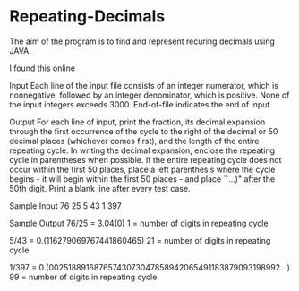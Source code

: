 # Repeating-Decimals
The aim of the program is to find and represent recuring decimals using JAVA.

I found this online

Input
Each line of the input file consists of an integer numerator, which is nonnegative, followed by an integer denominator, which is positive. None of the input integers exceeds 3000. End-of-file indicates the end of input. 

Output
For each line of input, print the fraction, its decimal expansion through the first occurrence of the cycle to the right of the decimal or 50 decimal places (whichever comes first), and the length of the entire repeating cycle. 
In writing the decimal expansion, enclose the repeating cycle in parentheses when possible. If the entire repeating cycle does not occur within the first 50 places, place a left parenthesis where the cycle begins - it will begin within the first 50 places - and place ``...)" after the 50th digit. 
Print a blank line after every test case. 

Sample Input
76 25
5 43
1 397

Sample Output
76/25 = 3.04(0)
   1 = number of digits in repeating cycle

5/43 = 0.(116279069767441860465)
   21 = number of digits in repeating cycle

1/397 = 0.(00251889168765743073047858942065491183879093198992...)
   99 = number of digits in repeating cycle
